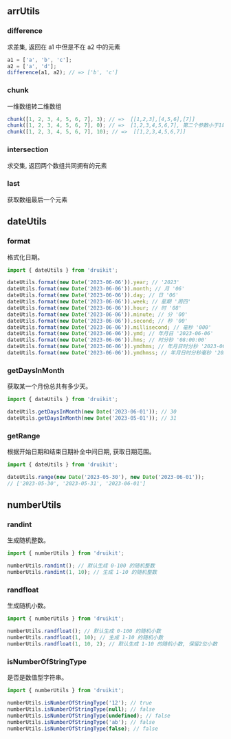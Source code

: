 ## arrUtils

### difference

求差集, 返回在 a1 中但是不在 a2 中的元素

```js
a1 = ['a', 'b', 'c'];
a2 = ['a', 'd'];
difference(a1, a2); // => ['b', 'c']
```

### chunk

一维数组转二维数组

```js
chunk([1, 2, 3, 4, 5, 6, 7], 3); // =>  [[1,2,3],[4,5,6],[7]]
chunk([1, 2, 3, 4, 5, 6, 7], 0); // =>  [1,2,3,4,5,6,7], 第二个参数小于1时直接返回原数组
chunk([1, 2, 3, 4, 5, 6, 7], 10); // =>  [[1,2,3,4,5,6,7]]
```

### intersection

求交集, 返回两个数组共同拥有的元素

### last

获取数组最后一个元素

## dateUtils

### format

格式化日期。

```js
import { dateUtils } from 'druikit';

dateUtils.format(new Date('2023-06-06')).year; // '2023'
dateUtils.format(new Date('2023-06-06')).month; // 月 '06'
dateUtils.format(new Date('2023-06-06')).day; // 日 '06'
dateUtils.format(new Date('2023-06-06')).week; // 星期 '周四'
dateUtils.format(new Date('2023-06-06')).hour; // 时 '08'
dateUtils.format(new Date('2023-06-06')).minute; // 分 '00'
dateUtils.format(new Date('2023-06-06')).second; // 秒 '00'
dateUtils.format(new Date('2023-06-06')).millisecond; // 毫秒 '000'
dateUtils.format(new Date('2023-06-06')).ymd; // 年月日 '2023-06-06'
dateUtils.format(new Date('2023-06-06')).hms; // 时分秒 '08:00:00'
dateUtils.format(new Date('2023-06-06')).ymdhms; // 年月日时分秒 '2023-06-06 08:00:00'
dateUtils.format(new Date('2023-06-06')).ymdhmss; // 年月日时分秒毫秒 '2023-06-06 08:00:00.000'
```

### getDaysInMonth

获取某一个月份总共有多少天。

```js
import { dateUtils } from 'druikit';

dateUtils.getDaysInMonth(new Date('2023-06-01')); // 30
dateUtils.getDaysInMonth(new Date('2023-05-01')); // 31
```

### getRange

根据开始日期和结束日期补全中间日期, 获取日期范围。

```js
import { dateUtils } from 'druikit';

dateUtils.range(new Date('2023-05-30'), new Date('2023-06-01'));
// ['2023-05-30', '2023-05-31', '2023-06-01']
```

## numberUtils

### randint

生成随机整数。

```js
import { numberUtils } from 'druikit';

numberUtils.randint(); // 默认生成 0-100 的随机整数
numberUtils.randint(1, 10); // 生成 1-10 的随机整数
```

### randfloat

生成随机小数。

```js
import { numberUtils } from 'druikit';

numberUtils.randfloat(); // 默认生成 0-100 的随机小数
numberUtils.randfloat(1, 10); // 生成 1-10 的随机小数
numberUtils.randfloat(1, 10, 2); // 默认生成 1-10 的随机小数, 保留2位小数
```

### isNumberOfStringType

是否是数值型字符串。

```js
import { numberUtils } from 'druikit';

numberUtils.isNumberOfStringType('12'); // true
numberUtils.isNumberOfStringType(null); // false
numberUtils.isNumberOfStringType(undefined); // false
numberUtils.isNumberOfStringType('ab'); // false
numberUtils.isNumberOfStringType(false); // false
```
